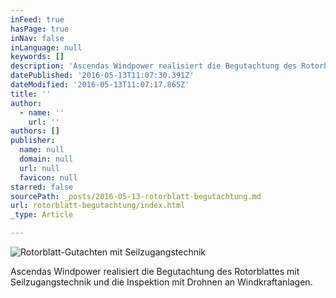 ```yaml
---
inFeed: true
hasPage: true
inNav: false
inLanguage: null
keywords: []
description: 'Ascendas Windpower realisiert die Begutachtung des Rotorblattes mit Seilzugangstechnik und die Inspektion mit Drohnen an Windkraftanlagen. '
datePublished: '2016-05-13T11:07:30.391Z'
dateModified: '2016-05-13T11:07:17.865Z'
title: ''
author:
  - name: ''
    url: ''
authors: []
publisher:
  name: null
  domain: null
  url: null
  favicon: null
starred: false
sourcePath: _posts/2016-05-13-rotorblatt-begutachtung.md
url: rotorblatt-begutachtung/index.html
_type: Article

---
```

![Rotorblatt-Gutachten mit Seilzugangstechnik](https://the-grid-user-content.s3-us-west-2.amazonaws.com/b0d89f3d-1308-4ee8-b01c-9ca0325e905c.jpg)

Ascendas Windpower realisiert die Begutachtung des Rotorblattes mit Seilzugangstechnik und die Inspektion mit Drohnen an Windkraftanlagen.